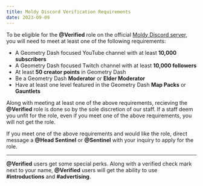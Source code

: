 ```yaml
---
title: Moldy Discord Verification Requirements
date: 2023-09-09
---
```


To be eligible for the **@Verified** role on the official [Moldy Discord server](https://moldygd.com/discord), you will need to meet at least one of the following requirements:

- A Geometry Dash focused YouTube channel with at least **10,000 subscribers**
- A Geometry Dash focused Twitch channel with at least **10,000 followers**
- At least **50 creator points** in Geometry Dash
- Be a Geometry Dash **Moderator** or **Elder Moderator**
- Have at least one level featured in the Geometry Dash **Map Packs** or **Gauntlets**

Along with meeting at least one of the above requirements, recieving the **@Verified** role is done so by the sole discretion of our staff. If a staff deem you unfit for the role, even if you meet one of the above requirements, you will not get the role.

If you meet one of the above requirements and would like the role, direct message a **@Head Sentinel** or **@Sentinel** with your inquiry to apply for the role.

---

**@Verified** users get some special perks. Along with a verified check mark next to your name, **@Verified** users will get the ability to use **#introductions** and **#advertising**.